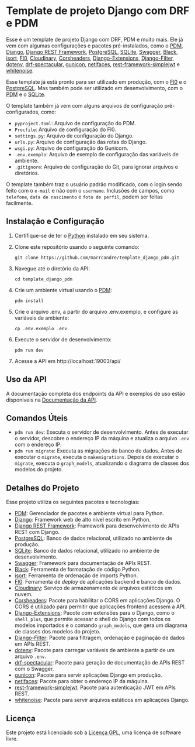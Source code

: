 # Template de projeto Django com DRF e PDM

Esse é um template de projeto Django com DRF, PDM e muito mais. Ele já vem com algumas configurações e pacotes pré-instalados, como o [PDM](https://pdm.fming.dev/), [Django](https://www.djangoproject.com/), [Django REST Framework](https://www.django-rest-framework.org/), [PostgreSQL](https://www.postgresql.org/), [SQLite](https://www.sqlite.org/index.html), [Swagger](https://swagger.io/), [Black](), [isort](), [Fl0](), [Cloudinary](), [Corsheaders](), [Django-Extensions](), [Django-Filter](), [dotenv](), [drf-spectacular](), [gunicon](), [netifaces](), [rest-framework-simplejwt]() e [whitenoise]().

Esse template já está pronto para ser utilizado em produção, com o [Fl0](http://fl0.com) e o [PostgreSQL](https://www.postgresql.org/). Mas também pode ser utilizado em desenvolvimento, com o [PDM](https://pdm.fming.dev/) e o [SQLite](https://www.sqlite.org/index.html).

O template também já vem com alguns arquivos de configuração pré-configurados, como:

- `pyproject.toml`: Arquivo de configuração do PDM.
- `Procfile`: Arquivo de configuração do Fl0.
- `settings.py`: Arquivo de configuração do Django.
- `urls.py`: Arquivo de configuração das rotas do Django.
- `wsgi.py`: Arquivo de configuração do Gunicorn.
- `.env.exemplo`: Arquivo de exemplo de configuração das variáveis de ambiente.
- `.gitignore`: Arquivo de configuração do Git, para ignorar arquivos e diretórios.

O template também traz o usuário padrão modificado, com o login sendo feito com o `e-mail` e não com o `username`. Inclusões de campos, como `telefone`, `data de nascimento` e `foto de perfil`, podem ser feitas facilmente.


## Instalação e Configuração

1. Certifique-se de ter o [Python](https://www.python.org/) instalado em seu sistema.

2. Clone este repositório usando o seguinte comando:

   ```
   git clone https://github.com/marrcandre/template_django_pdm.git
   ```

3. Navegue até o diretório da API:

   ```
   cd template_django_pdm
   ```

4. Crie um ambiente virtual usando o [PDM](https://pdm.fming.dev/):

   ```
   pdm install
   ```

5. Crie o arquivo .env, a partir do arquivo .env.exemplo, e configure as variáveis de ambiente:

   ```
   cp .env.exemplo .env
   ```

6. Execute o servidor de desenvolvimento:

   ```
   pdm run dev
   ```

7. Acesse a API em http://localhost:19003/api/

## Uso da API

A documentação completa dos endpoints da API e exemplos de uso estão disponíveis na [Documentação da API](http://localhost:19003/api/swagger/).

## Comandos Úteis

- `pdm run dev`: Executa o servidor de desenvolvimento. Antes de executar o servidor, descobre o endereço IP da máquina e atualiza o arquivo `.env` com o endereço IP.
- `pdm run migrate`: Executa as migrações do banco de dados. Antes de executar o `migrate`, executa o `makemigrations`. Depois de executar o `migrate`, executa o `graph_models`, atualizando o diagrama de classes dos modelos do projeto.

## Detalhes do Projeto

Esse projeto utiliza os seguintes pacotes e tecnologias:

- [PDM](https://pdm.fming.dev/): Gerenciador de pacotes e ambiente virtual para Python.
- [Django](https://www.djangoproject.com/): Framework web de alto nível escrito em Python.
- [Django REST Framework](https://www.django-rest-framework.org/): Framework para desenvolvimento de APIs REST com Django.
- [PostgreSQL](https://www.postgresql.org/): Banco de dados relacional, utilizado no ambiente de produção.
- [SQLite](https://www.sqlite.org/index.html): Banco de dados relacional, utilizado no ambiente de desenvolvimento.
- [Swagger](https://swagger.io/): Framework para documentação de APIs REST.
- [Black](https://github.com/psf/black): Ferramenta de formatação de código Python.
- [isort](https://pycqa.github.io/isort/): Ferramenta de ordenação de imports Python.
- [Fl0](http://fl0.com): Ferramenta de _deploy_ de aplicações backend e banco de dados.
- [Cloudinary](https://cloudinary.com/): Serviço de armazenamento de arquivos estáticos em nuvem.
- [Corsheaders](https://pypi.org/project/django-cors-headers/): Pacote para habilitar o CORS em aplicações Django. O CORS é utilizado para permitir que aplicações frontend acessem a API.
- [Django-Extensions](https://django-extensions.readthedocs.io/en/latest/): Pacote com extensões para o Django, como o `shell_plus`, que permite acessar o shell do Django com todos os modelos importados e o comando `graph_models`, que gera um diagrama de classes dos modelos do projeto.
- [Django-Filter](https://django-filter.readthedocs.io/en/stable/): Pacote para filtragem, ordenação e paginação de dados em APIs REST.
- [dotenv](https://pypi.org/project/python-dotenv/): Pacote para carregar variáveis de ambiente a partir de um arquivo `.env`.
- [drf-spectacular](https://drf-spectacular.readthedocs.io/en/latest/): Pacote para geração de documentação de APIs REST com o Swagger.
- [gunicon](https://gunicorn.org/): Pacote para servir aplicações Django em produção.
- [netifaces](https://pypi.org/project/netifaces/): Pacote para obter o endereço IP da máquina.
- [rest-framework-simplejwt](https://django-rest-framework-simplejwt.readthedocs.io/en/latest/): Pacote para autenticação JWT em APIs REST.
- [whitenoise](http://whitenoise.evans.io/en/stable/): Pacote para servir arquivos estáticos em aplicações Django.

## Licença

Este projeto está licenciado sob a [Licença GPL](https://www.gnu.org/licenses/gpl-3.0.html), uma licença de software livre.

